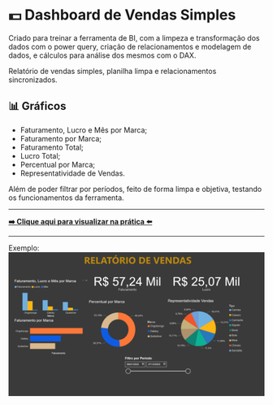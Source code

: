 # 💵 Dashboard de Vendas Simples
Criado para treinar a ferramenta de BI, com a limpeza e transformação dos dados com o power query, criação de relacionamentos e modelagem de dados, e cálculos para análise dos mesmos com o DAX. 

Relatório de vendas simples, planilha limpa e relacionamentos sincronizados.

## 📊 Gráficos
- Faturamento, Lucro e Mês por Marca;
- Faturamento por Marca;
- Faturamento Total;
- Lucro Total;
- Percentual por Marca;
- Representatividade de Vendas.

Além de poder filtrar por períodos, feito de forma limpa e objetiva, testando os funcionamentos da ferramenta.

***

[__➡️ Clique aqui para visualizar na prática ⬅️__](https://app.powerbi.com/view?r=eyJrIjoiZTg5MTBkNmEtOTA5Mi00NjY5LTkzMjQtZjFjYjI4MjljNjdmIiwidCI6IjAwZDE0NDU5LTRiOTMtNDI5Ny04ZjViLTVhYmUyMDQwNGUxOSJ9)

***
Exemplo:
![Imagem de Exemplo do Dashboard](./assets/images/exemplo.png)
